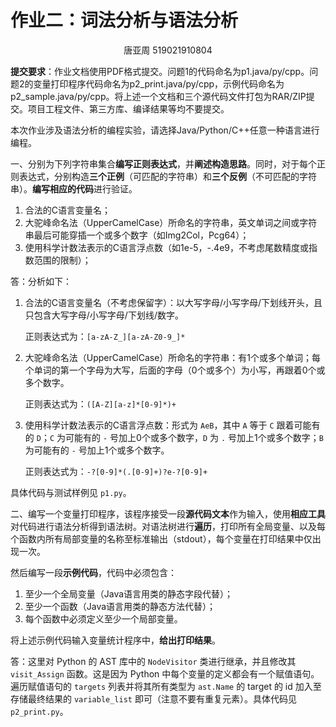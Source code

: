 # 作业二：词法分析与语法分析

<center>唐亚周 519021910804</center>

**提交要求**：作业文档使用PDF格式提交。问题1的代码命名为p1.java/py/cpp。问题2的变量打印程序代码命名为p2_print.java/py/cpp，示例代码命名为p2_sample.java/py/cpp。将上述一个文档和三个源代码文件打包为RAR/ZIP提交。项目工程文件、第三方库、编译结果等均不要提交。

本次作业涉及语法分析的编程实验，请选择Java/Python/C++任意一种语言进行编程。

一、分别为下列字符串集合**编写正则表达式**，并**阐述构造思路**。同时，对于每个正则表达式，分别构造**三个正例**（可匹配的字符串）和**三个反例**（不可匹配的字符串）。**编写相应的代码**进行验证。

1. 合法的C语言变量名；
2. 大驼峰命名法（UpperCamelCase）所命名的字符串，英文单词之间或字符串最后可能穿插一个或多个数字（如Img2Col，Pcg64）；
3. 使用科学计数法表示的C语言浮点数（如1e-5，-.4e9，不考虑尾数精度或指数范围的限制）；

答：分析如下：

1. 合法的C语言变量名（不考虑保留字）：以大写字母/小写字母/下划线开头，且只包含大写字母/小写字母/下划线/数字。

   正则表达式为：`[a-zA-Z_][a-zA-Z0-9_]*`

2. 大驼峰命名法（UpperCamelCase）所命名的字符串：有1个或多个单词；每个单词的第一个字母为大写，后面的字母（0个或多个）为小写，再跟着0个或多个数字。

   正则表达式为：`([A-Z][a-z]*[0-9]*)+`

3. 使用科学计数法表示的C语言浮点数：形式为 `AeB`，其中 `A` 等于 `C` 跟着可能有的 `D`；`C` 为可能有的 `-` 号加上0个或多个数字，`D` 为 `.` 号加上1个或多个数字；`B` 为可能有的 `-` 号加上1个或多个数字。

   正则表达式为：`-?[0-9]*(.[0-9]+)?e-?[0-9]+`

具体代码与测试样例见 `p1.py`。

二、编写一个变量打印程序，该程序接受一段**源代码文本**作为输入，使用**相应工具**对代码进行语法分析得到语法树。对语法树进行**遍历**，打印所有全局变量、以及每个函数内所有局部变量的名称至标准输出（stdout），每个变量在打印结果中仅出现一次。

然后编写一段**示例代码**，代码中必须包含：

1. 至少一个全局变量（Java语言用类的静态字段代替）；
2. 至少一个函数（Java语言用类的静态方法代替）；
3. 每个函数中必须定义至少一个局部变量。

将上述示例代码输入变量统计程序中，**给出打印结果**。

答：这里对 Python 的 AST 库中的 `NodeVisitor` 类进行继承，并且修改其 `visit_Assign` 函数。这是因为 Python 中每个变量的定义都会有一个赋值语句。遍历赋值语句的 `targets` 列表并将其所有类型为 `ast.Name` 的 target 的 id 加入至存储最终结果的 `variable_list` 即可（注意不要有重复元素）。具体代码见 `p2_print.py`。

